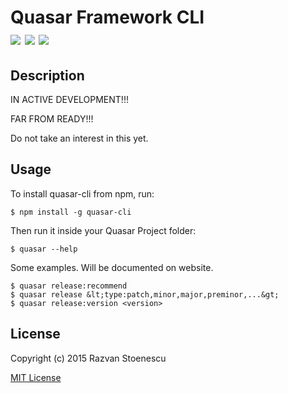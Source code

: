 # Quasar Framework CLI<br><a href="https://circleci.com/gh/rstoenescu/quasar-cli/tree/master"><img src="https://circleci.com/gh/rstoenescu/quasar-cli/tree/master.svg?style=shield"></a> <a href="https://badge.fury.io/js/quasar-cli"><img src="https://badge.fury.io/js/quasar-cli.svg"></a> <a href="https://david-dm.org/rstoenescu/quasar-cli"><img src="https://david-dm.org/rstoenescu/quasar-cli.svg"></a>

## Description

IN ACTIVE DEVELOPMENT!!!

FAR FROM READY!!!

Do not take an interest in this yet.

## Usage

To install quasar-cli from npm, run:

```
$ npm install -g quasar-cli
```

Then run it inside your Quasar Project folder:

```
$ quasar --help
```

Some examples. Will be documented on website.
```
$ quasar release:recommend
$ quasar release &lt;type:patch,minor,major,preminor,...&gt;
$ quasar release:version <version>
```

## License

Copyright (c) 2015 Razvan Stoenescu

[MIT License](http://en.wikipedia.org/wiki/MIT_License)
